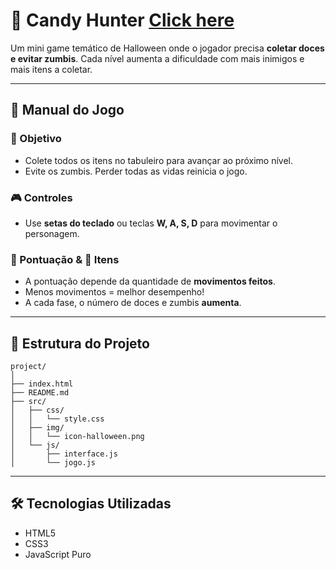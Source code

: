 # 🎃 Candy Hunter [Click here](https://thiagotorresferrao.github.io/**********)

Um mini game temático de Halloween onde o jogador precisa **coletar doces e evitar zumbis**. Cada nível aumenta a dificuldade com mais inimigos e mais itens a coletar.

---

## 📜 Manual do Jogo

### 🎯 Objetivo
- Colete todos os itens no tabuleiro para avançar ao próximo nível.
- Evite os zumbis. Perder todas as vidas reinicia o jogo.

### 🎮 Controles
- Use **setas do teclado** ou teclas **W, A, S, D** para movimentar o personagem.

### 🧠 Pontuação & 🍬 Itens
- A pontuação depende da quantidade de **movimentos feitos**.
- Menos movimentos = melhor desempenho!
- A cada fase, o número de doces e zumbis **aumenta**.

---

## 🧩 Estrutura do Projeto

```
project/
│
├── index.html
├── README.md
├── src/
│   ├── css/
│   │   └── style.css
│   ├── img/
│   │   └── icon-halloween.png
│   └── js/
│       ├── interface.js
│       └── jogo.js
```

---

## 🛠️ Tecnologias Utilizadas

- HTML5
- CSS3
- JavaScript Puro
